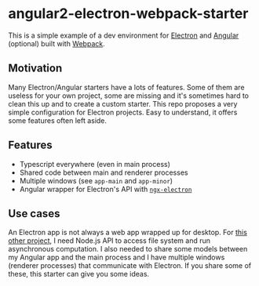 # angular2-electron-webpack-starter

This is a simple example of a dev environment for [Electron](https://electron.atom.io/) and [Angular](https://angular.io/) (optional) built with [Webpack](https://webpack.js.org/).

## Motivation
Many Electron/Angular starters have a lots of features. Some of them are useless for your own project, some are missing and it's sometimes hard to clean this up and to create a custom starter. This repo proposes a very simple configuration for Electron projects. Easy to understand, it offers some features often left aside.

## Features
- Typescript everywhere (even in main process)
- Shared code between main and renderer processes
- Multiple windows (see `app-main` and `app-minor`)
- Angular wrapper for Electron's API with [`ngx-electron`](https://github.com/ThorstenHans/ngx-electron/)

## Use cases
An Electron app is not always a web app wrapped up for desktop. For [this other project](https://github.com/etiennecrb/poker-hud), I need Node.js API to access file system and run asynchronous computation. I also needed to share some models between my Angular app and the main process and I have multiple windows (renderer processes) that communicate with Electron. If you share some of these, this starter can give you some ideas.
